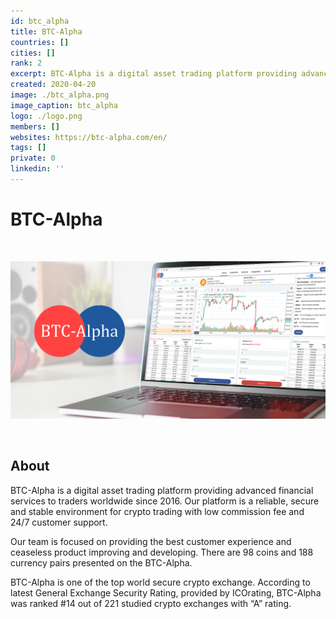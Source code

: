 ```yaml
---
id: btc_alpha
title: BTC-Alpha
countries: []
cities: []
rank: 2
excerpt: BTC-Alpha is a digital asset trading platform providing advanced financial services to traders worldwide since 2016.
created: 2020-04-20
image: ./btc_alpha.png
image_caption: btc_alpha
logo: ./logo.png
members: []
websites: https://btc-alpha.com/en/
tags: []
private: 0
linkedin: ''
---
```


# BTC-Alpha

<br/>

![btc_alpha](./btc_alpha2.png)

<br/>

## About

BTC-Alpha is a digital asset trading platform providing advanced financial services to traders worldwide since 2016. Our platform is a reliable, secure and stable environment for crypto trading with low commission fee and 24/7 customer support.

Our team is focused on providing the best customer experience and ceaseless product improving and developing. There are 98 coins and 188 currency pairs presented on the BTC-Alpha.

BTC-Alpha is one of the top world secure crypto exchange.
According to latest General Exchange Security Rating, provided by ICOrating, BTC-Alpha was ranked #14 out of 221 studied crypto exchanges with “A” rating.

<!-- ## Support this project

## TFGrid Solution

### Roadmap -->
